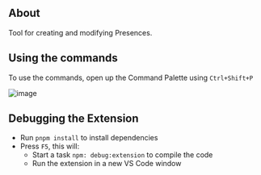 ## About
Tool for creating and modifying Presences.

## Using the commands
To use the commands, open up the Command Palette using `Ctrl+Shift+P`

![image](https://user-images.githubusercontent.com/54318514/196675302-e172d4b9-6f04-4551-8288-8de9293c2188.png)

## Debugging the Extension

- Run `pnpm install` to install dependencies
- Press `F5`, this will:
	- Start a task `npm: debug:extension` to compile the code
	- Run the extension in a new VS Code window
